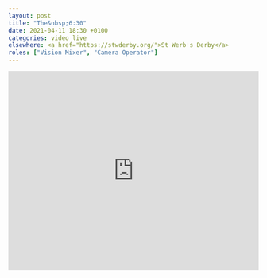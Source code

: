 ```yaml
---
layout: post
title: "The&nbsp;6:30"
date: 2021-04-11 18:30 +0100
categories: video live
elsewhere: <a href="https://stwderby.org/">St Werb's Derby</a>
roles: ["Vision Mixer", "Camera Operator"]
---
```


<iframe width="100%" height="400em" src="https://www.youtube.com/embed/IiN0UGKr7_k" frameborder="0" allow="accelerometer; autoplay; clipboard-write; encrypted-media; gyroscope; picture-in-picture" allowfullscreen></iframe>
